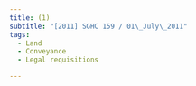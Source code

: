 ```yaml
---
title: (1) 
subtitle: "[2011] SGHC 159 / 01\_July\_2011"
tags:
  - Land
  - Conveyance
  - Legal requisitions

---
```


